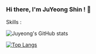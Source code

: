 ### Hi there, I'm JuYeong Shin ! 👋

Skills : 

<!--
**juyeong-chungbuk/juyeong-chungbuk** is a ✨ _special_ ✨ repository because its `README.md` (this file) appears on your GitHub profile.

Here are some ideas to get you started:

- 🔭 I’m currently working on ...
- 🌱 I’m currently learning ...
- 👯 I’m looking to collaborate on ...
- 🤔 I’m looking for help with ...
- 💬 Ask me about ...
- 📫 How to reach me: ...
- 😄 Pronouns: ...
- ⚡ Fun fact: ...
-->

![Juyeong's GitHub stats](https://github-readme-stats.vercel.app/api?username=juyeong-chungbuk&theme=nightowl&show_icons=true)

[![Top Langs](https://github-readme-stats.vercel.app/api/top-langs/?username=juyeong-chungbuk&layout=compact)](https://github.com/juyeong-chungbuk/github-readme-stats)

